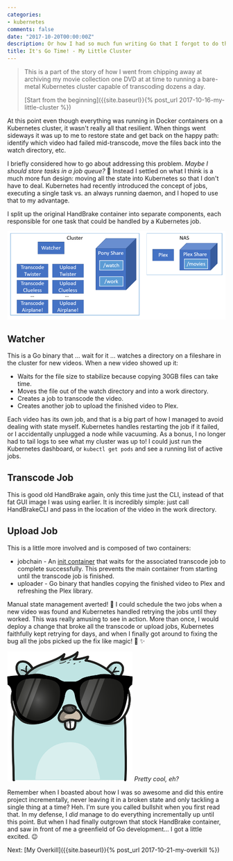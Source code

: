```yaml
---
categories:
- kubernetes
comments: false
date: "2017-10-20T00:00:00Z"
description: Or how I had so much fun writing Go that I forgot to do things incrementally
title: It's Go Time! - My Little Cluster
---
```


> This is a part of the story of how I went from chipping away at archiving my movie collection one DVD
at at time to running a bare-metal Kubernetes cluster capable of transcoding dozens a day.
>
> [Start from the beginning]({{site.baseurl}}{% post_url 2017-10-16-my-little-cluster %})

At this point even though everything was running in Docker containers on a Kubernetes cluster,
it wasn't really all that resilient. When things went sideways
it was up to me to restore state and get back on the happy path:
identify which video had failed mid-transcode, move the files back into the watch directory, etc.

I briefly considered how to go about addressing this problem. _Maybe I should store
tasks in a job queue?_ 🤔 Instead I settled on what I think is a much more
fun design: moving all the state into Kubernetes so that I don't have to deal.
Kubernetes had recently introduced the concept of jobs, executing a single task vs. an always running daemon, and I hoped to use that to my advantage.

I split up the original HandBrake container into separate components, each
responsible for one task that could be handled by a Kubernetes job.

![Handbrk8s Architecture](/images/handbrk8s/handbrk8s-layout.png)

## Watcher
This is a Go binary that ... wait for it ... watches a directory on a fileshare
in the cluster for new videos. When a new video showed up it:

* Waits for the file size to stabilize because copying 30GB files can take time.
* Moves the file out of the watch directory and into a work directory.
* Creates a job to transcode the video.
* Creates another job to upload the finished video to Plex.

Each video has its own job, and that is a big part of how I managed to avoid dealing
with state myself. Kubernetes handles restarting the job if it failed, or I accidentally
unplugged a node while vacuuming. As a bonus, I no longer had to tail logs
to see what my cluster was up to! I could just run the Kubernetes dashboard, or `kubectl get pods`
and see a running list of active jobs.

## Transcode Job
This is good old HandBrake again, only this time just the CLI, instead of that fat GUI
image I was using earlier. It is incredibly simple: just call HandBrakeCLI and pass
in the location of the video in the work directory.

## Upload Job
This is a little more involved and is composed of two containers:

* jobchain - An [init container][initcontainer] that waits for the associated transcode job to complete successfully. This prevents the main container from starting until the transcode job is finished.
* uploader - Go binary that handles copying the finished video to Plex and refreshing the Plex library.

Manual state management averted! 🎉 I could schedule the two jobs when a new video
was found and Kubernetes handled retrying the jobs until they worked. This was really
amusing to see in action. More than once, I would deploy a change that broke all the
transcode or upload jobs, Kubernetes faithfully kept retrying for days,
and when I finally got around to fixing the bug all the jobs picked up the fix
like magic! 🎩 ✨

![Gopher with sunglasses](/images/handbrk8s/cool-gopher.png)
*Pretty cool, eh?*

Remember when I boasted about how I was so awesome and did this entire project
incrementally, never leaving it in a broken state and only tackling a single thing
at a time? Heh. I'm sure you called bullshit when you first read that.
In my defense, I _did_ manage to do everything incrementally up until this point.
But when I had finally outgrown that stock HandBrake container, and saw in front of
me a greenfield of Go development... I got a little excited. 😉

Next: [My Overkill]({{site.baseurl}}{% post_url 2017-10-21-my-overkill %})

[initcontainer]: https://kubernetes.io/docs/concepts/workloads/pods/init-containers/#understanding-init-containers

